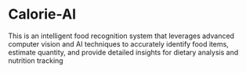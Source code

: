 # Calorie-AI
This is an intelligent food recognition system that leverages advanced computer vision and AI techniques to accurately identify food items, estimate quantity, and provide detailed insights for dietary analysis and nutrition tracking
